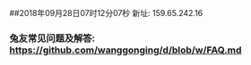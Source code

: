 ##2018年09月28日07时12分07秒 新址: 159.65.242.16
### 兔友常见问题及解答: https://github.com/wanggonging/d/blob/w/FAQ.md
